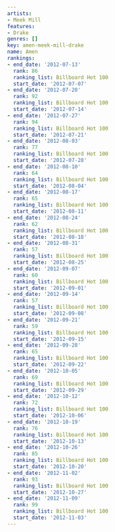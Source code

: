 ```yaml
---
artists:
- Meek Mill
features:
- Drake
genres: []
key: amen-meek-mill-drake
name: Amen
rankings:
- end_date: '2012-07-13'
  rank: 86
  ranking_list: Billboard Hot 100
  start_date: '2012-07-07'
- end_date: '2012-07-20'
  rank: 92
  ranking_list: Billboard Hot 100
  start_date: '2012-07-14'
- end_date: '2012-07-27'
  rank: 94
  ranking_list: Billboard Hot 100
  start_date: '2012-07-21'
- end_date: '2012-08-03'
  rank: 77
  ranking_list: Billboard Hot 100
  start_date: '2012-07-28'
- end_date: '2012-08-10'
  rank: 64
  ranking_list: Billboard Hot 100
  start_date: '2012-08-04'
- end_date: '2012-08-17'
  rank: 65
  ranking_list: Billboard Hot 100
  start_date: '2012-08-11'
- end_date: '2012-08-24'
  rank: 62
  ranking_list: Billboard Hot 100
  start_date: '2012-08-18'
- end_date: '2012-08-31'
  rank: 57
  ranking_list: Billboard Hot 100
  start_date: '2012-08-25'
- end_date: '2012-09-07'
  rank: 60
  ranking_list: Billboard Hot 100
  start_date: '2012-09-01'
- end_date: '2012-09-14'
  rank: 57
  ranking_list: Billboard Hot 100
  start_date: '2012-09-08'
- end_date: '2012-09-21'
  rank: 59
  ranking_list: Billboard Hot 100
  start_date: '2012-09-15'
- end_date: '2012-09-28'
  rank: 65
  ranking_list: Billboard Hot 100
  start_date: '2012-09-22'
- end_date: '2012-10-05'
  rank: 69
  ranking_list: Billboard Hot 100
  start_date: '2012-09-29'
- end_date: '2012-10-12'
  rank: 72
  ranking_list: Billboard Hot 100
  start_date: '2012-10-06'
- end_date: '2012-10-19'
  rank: 76
  ranking_list: Billboard Hot 100
  start_date: '2012-10-13'
- end_date: '2012-10-26'
  rank: 85
  ranking_list: Billboard Hot 100
  start_date: '2012-10-20'
- end_date: '2012-11-02'
  rank: 93
  ranking_list: Billboard Hot 100
  start_date: '2012-10-27'
- end_date: '2012-11-09'
  rank: 99
  ranking_list: Billboard Hot 100
  start_date: '2012-11-03'
---
```


